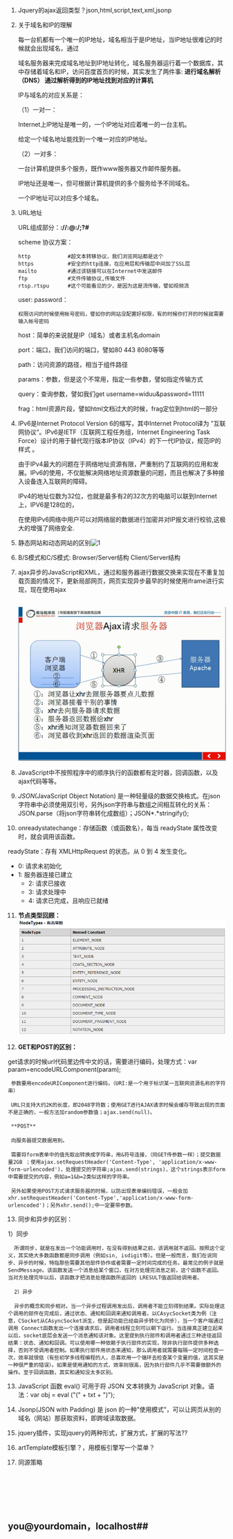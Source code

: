 1. Jquery的ajax返回类型？json,html,script,text,xml,jsonp

2. 关于域名和IP的理解

   每一台机都有一个唯一的IP地址，域名相当于是IP地址，当IP地址很难记的时候就会出现域名，通过

   域名服务器来完成域名地址到IP地址转化，域名服务器运行着一个数据库，其中存储着域名和IP，访问百度首页的时候，其实发生了两件事:  **进行域名解析 （DNS）     通过解析得到的IP地址找到对应的计算机**

   IP与域名的对应关系是：

   （1）一对一：

   Internet上IP地址是唯一的，一个IP地址对应着唯一的一台主机。

   给定一个域名地址能找到一个唯一对应的IP地址。

   （2）一对多：

   一台计算机提供多个服务，既作www服务器又作邮件服务器。

   IP地址还是唯一，但可根据计算机提供的多个服务给予不同域名。

   一个IP地址可以对应多个域名。

3. URL地址

   URL组成部分：**<scheme>://<user>:<password>@<host>:<port>/<path>;<params>?<query>#<frag>**

   scheme	协议方案：

   ```
   http            #超文本转移协议，我们浏览网站都是这个
   https           #安全的http连接，在应用层和传输层中间加了SSL层
   mailto          #通过该链接可以在Internet中发送邮件
   ftp             #文件传输协议,传输文件
   rtsp.rtspu      #这个可能看见的少，是因为这是流传输，譬如视频流
   ```

   user: password：

   ```
   权限访问的时候使用帐号密码，譬如你的网站没配置好权限，有的时候你打开的时候就需要输入帐号密码
   ```

   host：简单的来说就是IP（域名）或者主机名domain

   port：端口，我们访问的端口，譬如80 443 8080等等

   path：访问资源的路径，相当于组件路径

   params：参数，但是这个不常用，指定一些参数，譬如指定传输方式

   query：查询参数，譬如我们get username=widuu&password=11111

   frag：html资源片段，譬如html文档过大的时候，frag定位到html的一部分

4. IPv6是Internet Protocol Version 6的缩写，其中Internet Protocol译为 ”互联网协议“。IPv6是IETF（互联网工程任务组，Internet Engineering Task Force）设计的用于替代现行版本IP协议（IPv4）的下一代IP协议，规范IP的样式 。

   由于IPv4最大的问题在于网络地址资源有限，严重制约了互联网的应用和发展。IPv6的使用，不仅能解决网络地址资源数量的问题，而且也解决了多种接入设备连入互联网的障碍。

   IPv4的地址位数为32位，也就是最多有2的32次方的电脑可以联到Internet上，IPV6是128位的，

   在使用IPv6网络中用户可以对网络层的数据进行加密并对IP报文进行校验,这极大的增强了网络安全.

5. 静态网站和动态网站的区别![1](file:///C:/Users/wochu/Desktop/LearningNote/s_016ajax/1.png?lastModify=1474986254)

6. B/S模式和C/S模式:    Browser/Server结构      Client/Server结构

7. ajax异步的JavaScript和XML，通过和服务器进行数据交换来实现在不重复加载页面的情况下，更新局部网页，网页实现异步最早的时候使用iframe进行实现，现在使用ajax

   ​	 ![2](2.png)

8. JavaScript中不按照程序中的顺序执行的函数都有定时器，回调函数，以及ajax代码等等。

9. *JSON*(JavaScript Object Notation) 是一种轻量级的数据交换格式。在json字符串中必须使用双引号，另外json字符串与数组之间相互转化的关系：JSON.parse（将json字符串转化成数组）；JSON*.*stringify();

10. onreadystatechange：存储函数（或函数名），每当 readyState 属性改变时，就会调用该函数。

   readyState：存有 XMLHttpRequest 的状态。从 0 到 4 发生变化。

- 0: 请求未初始化
- 1: 服务器连接已建立
   - 2: 请求已接收
   - 3: 请求处理中
   - 4: 请求已完成，且响应已就绪

11. **节点类型回顾：**  ![3](3.png)

21. **GET和POST的区别：**

   get请求的时候url代码里边传中文的话，需要进行编码，处理方式：var param=encodeURLComponent(param);

     参数要用encodeURIComponent进行编码，（URI:是一个用于标识某一互联网资源名称的字符串）

     URL只支持大约2K的长度，即2048字符数；使用GET进行AJAX请求时候会缓存导致出现的页面不是正确的，一般方法加random参数值；ajax.send(null)。

     **POST**

     向服务器提交数据用到。

     需要将form表单中的值先取出转换成字符串，用&符号连接，（同GET传参数一样）；提交数据量2GB ；使用ajax.setRequestHeader('Content-Type', 'application/x-www-form-urlencoded')，处理提交的字符串;ajax.send(strings)，这个strings表示form中需要提交的内容，例如a=1&b=2类似这样的字符串。

     另外如果使用POST方式请求服务器的时候，以防出现表单编码错误，一般会加xhr.setRequestHeader('Content-Type','application/x-www-form-urlencoded')；另外xhr.send();中一定要带参数。

13. 同步和异步的区别：

   1）同步

      所谓同步，就是在发出一个功能调用时，在没有得到结果之前，该调用就不返回。按照这个定义，其实绝大多数函数都是同步调用（例如sin, isdigit等）。但是一般而言，我们在说同步、异步的时候，特指那些需要其他部件协作或者需要一定时间完成的任务。最常见的例子就是 SendMessage。该函数发送一个消息给某个窗口，在对方处理完消息之前，这个函数不返回。当对方处理完毕以后，该函数才把消息处理函数所返回的 LRESULT值返回给调用者。

      2）异步

      异步的概念和同步相对。当一个异步过程调用发出后，调用者不能立刻得到结果。实际处理这个调用的部件在完成后，通过状态、通知和回调来通知调用者。以CAsycSocket类为例（注意，CSocket从CAsyncSocket派生，但是起功能已经由异步转化为同步），当一个客户端通过调用 Connect函数发出一个连接请求后，调用者线程立刻可以朝下运行。当连接真正建立起来以后，socket底层会发送一个消息通知该对象。这里提到执行部件和调用者通过三种途径返回结果：状态、通知和回调。可以使用哪一种依赖于执行部件的实现，除非执行部件提供多种选择，否则不受调用者控制。如果执行部件用状态来通知，那么调用者就需要每隔一定时间检查一次，效率就很低（有些初学多线程编程的人，总喜欢用一个循环去检查某个变量的值，这其实是一种很严重的错误）。如果是使用通知的方式，效率则很高，因为执行部件几乎不需要做额外的操作。至于回调函数，其实和通知没太多区别。

13. JavaScript 函数 eval() 可用于将 JSON 文本转换为 JavaScript 对象。语法：var obj = eval ("(" + txt + ")");
23. Jsonp(JSON with Padding) 是 json 的一种"使用模式"，可以让网页从别的域名（网站）那获取资料，即跨域读取数据。
33. jquery插件，实现jquery的两种形式，扩展方式，扩展的写法??
43. artTemplate模板引擎？，用模板引擎写一个菜单？



15. 同源策略

   ​

   ​

   ​

## you@yourdomain，localhost##








